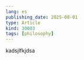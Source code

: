 ```yaml
---
lang: es
publishing_date: 2025-08-01
type: Article
kind: 30003
tags: [philosophy]
---
```


kadsjlfkjdsa
